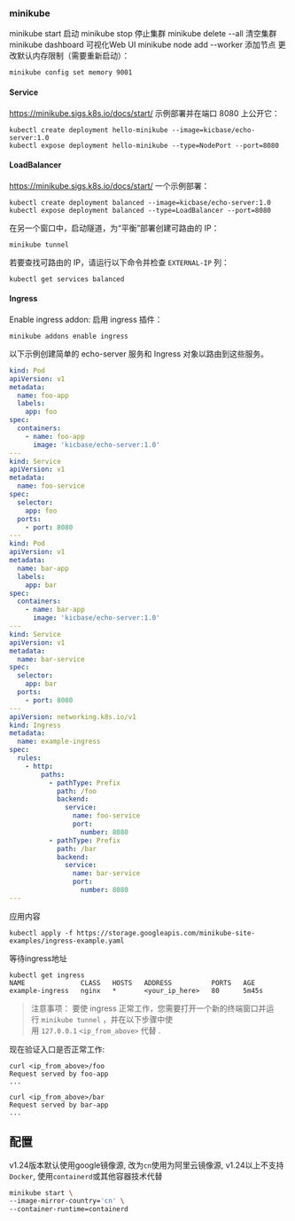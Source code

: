 ### minikube
minikube start 启动
minikube stop 停止集群
minikube delete --all 清空集群
minikube dashboard 可视化Web UI
minikube node add --worker 添加节点
更改默认内存限制（需要重新启动）：

```shell
minikube config set memory 9001
```
#### Service
https://minikube.sigs.k8s.io/docs/start/
示例部署并在端口 8080 上公开它：
```shell
kubectl create deployment hello-minikube --image=kicbase/echo-server:1.0
kubectl expose deployment hello-minikube --type=NodePort --port=8080
```
#### LoadBalancer
https://minikube.sigs.k8s.io/docs/start/
一个示例部署：
```shell
kubectl create deployment balanced --image=kicbase/echo-server:1.0
kubectl expose deployment balanced --type=LoadBalancer --port=8080
```
在另一个窗口中，启动隧道，为“平衡”部署创建可路由的 IP：
```shell
minikube tunnel
```
若要查找可路由的 IP，请运行以下命令并检查 `EXTERNAL-IP` 列：
```shell
kubectl get services balanced
```
#### Ingress
Enable ingress addon: 启用 ingress 插件：
```shell
minikube addons enable ingress
```
以下示例创建简单的 echo-server 服务和 Ingress 对象以路由到这些服务。
```yaml
kind: Pod
apiVersion: v1
metadata:
  name: foo-app
  labels:
    app: foo
spec:
  containers:
    - name: foo-app
      image: 'kicbase/echo-server:1.0'
---
kind: Service
apiVersion: v1
metadata:
  name: foo-service
spec:
  selector:
    app: foo
  ports:
    - port: 8080
---
kind: Pod
apiVersion: v1
metadata:
  name: bar-app
  labels:
    app: bar
spec:
  containers:
    - name: bar-app
      image: 'kicbase/echo-server:1.0'
---
kind: Service
apiVersion: v1
metadata:
  name: bar-service
spec:
  selector:
    app: bar
  ports:
    - port: 8080
---
apiVersion: networking.k8s.io/v1
kind: Ingress
metadata:
  name: example-ingress
spec:
  rules:
    - http:
        paths:
          - pathType: Prefix
            path: /foo
            backend:
              service:
                name: foo-service
                port:
                  number: 8080
          - pathType: Prefix
            path: /bar
            backend:
              service:
                name: bar-service
                port:
                  number: 8080
---
```
应用内容
```shell
kubectl apply -f https://storage.googleapis.com/minikube-site-examples/ingress-example.yaml
```

等待ingress地址
```shell
kubectl get ingress
NAME              CLASS   HOSTS   ADDRESS          PORTS   AGE
example-ingress   nginx   *       <your_ip_here>   80      5m45s
```

>注意事项：
 要使 ingress 正常工作，您需要打开一个新的终端窗口并运行 `minikube tunnel` ，并在以下步骤中使用 `127.0.0.1` `<ip_from_above>` 代替 .

现在验证入口是否正常工作:
```shell
curl <ip_from_above>/foo
Request served by foo-app
...

curl <ip_from_above>/bar
Request served by bar-app
...
```

## 配置
v1.24版本默认使用google镜像源, 改为`cn`使用为阿里云镜像源, v1.24以上不支持`Docker`, 使用`containerd`或其他容器技术代替
```sh
minikube start \
--image-mirror-country='cn' \
--container-runtime=containerd
```